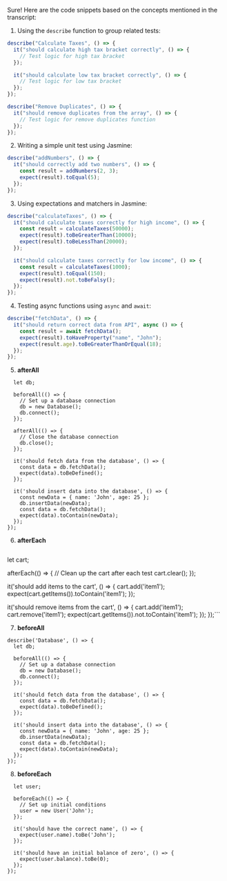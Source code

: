 Sure! Here are the code snippets based on the concepts mentioned in the transcript:

1. Using the `describe` function to group related tests:
```javascript
describe("Calculate Taxes", () => {
  it("should calculate high tax bracket correctly", () => {
    // Test logic for high tax bracket
  });

  it("should calculate low tax bracket correctly", () => {
    // Test logic for low tax bracket
  });
});

describe("Remove Duplicates", () => {
  it("should remove duplicates from the array", () => {
    // Test logic for remove duplicates function
  });
});
```

2. Writing a simple unit test using Jasmine:
```javascript
describe("addNumbers", () => {
  it("should correctly add two numbers", () => {
    const result = addNumbers(2, 3);
    expect(result).toEqual(5);
  });
});
```

3. Using expectations and matchers in Jasmine:
```javascript
describe("calculateTaxes", () => {
  it("should calculate taxes correctly for high income", () => {
    const result = calculateTaxes(50000);
    expect(result).toBeGreaterThan(10000);
    expect(result).toBeLessThan(20000);
  });

  it("should calculate taxes correctly for low income", () => {
    const result = calculateTaxes(1000);
    expect(result).toEqual(150);
    expect(result).not.toBeFalsy();
  });
});
```

4. Testing async functions using `async` and `await`:
```javascript
describe("fetchData", () => {
  it("should return correct data from API", async () => {
    const result = await fetchData();
    expect(result).toHaveProperty("name", "John");
    expect(result.age).toBeGreaterThanOrEqual(18);
  });
});
```


5. **afterAll**

```describe('Database', () => {
  let db;

  beforeAll(() => {
    // Set up a database connection
    db = new Database();
    db.connect();
  });

  afterAll(() => {
    // Close the database connection
    db.close();
  });

  it('should fetch data from the database', () => {
    const data = db.fetchData();
    expect(data).toBeDefined();
  });

  it('should insert data into the database', () => {
    const newData = { name: 'John', age: 25 };
    db.insertData(newData);
    const data = db.fetchData();
    expect(data).toContain(newData);
  });
});

```


6. **afterEach**
   
   ```describe('Cart', () => {
  let cart;

  afterEach(() => {
    // Clean up the cart after each test
    cart.clear();
  });

  it('should add items to the cart', () => {
    cart.add('item1');
    expect(cart.getItems()).toContain('item1');
  });

  it('should remove items from the cart', () => {
    cart.add('item1');
    cart.remove('item1');
    expect(cart.getItems()).not.toContain('item1');
  });
});```



7. **beforeAll**

```
describe('Database', () => {
  let db;

  beforeAll(() => {
    // Set up a database connection
    db = new Database();
    db.connect();
  });

  it('should fetch data from the database', () => {
    const data = db.fetchData();
    expect(data).toBeDefined();
  });

  it('should insert data into the database', () => {
    const newData = { name: 'John', age: 25 };
    db.insertData(newData);
    const data = db.fetchData();
    expect(data).toContain(newData);
  });
});

```

8. **beforeEach**

```describe('User Management', () => {
  let user;

  beforeEach(() => {
    // Set up initial conditions
    user = new User('John');
  });

  it('should have the correct name', () => {
    expect(user.name).toBe('John');
  });

  it('should have an initial balance of zero', () => {
    expect(user.balance).toBe(0);
  });
});

```